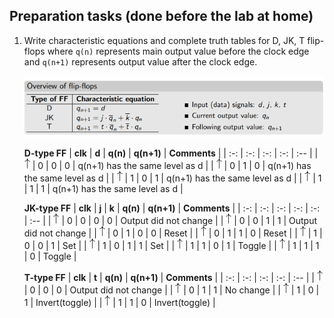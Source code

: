 <a name="preparation"></a>

## Preparation tasks (done before the lab at home)

1. Write characteristic equations and complete truth tables for D, JK, T flip-flops where `q(n)` represents main output value before the clock edge and `q(n+1)` represents output value after the clock edge.

   ![Characteristic equations](https://github.com/VadovicSamuel/Digital-Electronics-1/blob/main/labs/05-ffs/equations.png)
   <!--
   https://editor.codecogs.com/
   \begin{align*}
       q_{n+1}^D =&~D \\
       q_{n+1}^{JK} =& \\
       q_{n+1}^T =& \\
   \end{align*}
   -->

   **D-type FF**
   | **clk** | **d** | **q(n)** | **q(n+1)** | **Comments** |
   | :-: | :-: | :-: | :-: | :-- |
   | ![rising](https://github.com/VadovicSamuel/Digital-Electronics-1/blob/main/labs/05-ffs/eq_uparrow.png) | 0 | 0 | 0 | q(n+1) has the same level as d |
   | ![rising](https://github.com/VadovicSamuel/Digital-Electronics-1/blob/main/labs/05-ffs/eq_uparrow.png) | 0 | 1 | 0 | q(n+1) has the same level as d |
   | ![rising](https://github.com/VadovicSamuel/Digital-Electronics-1/blob/main/labs/05-ffs/eq_uparrow.png) | 1 | 0 | 1 | q(n+1) has the same level as d |
   | ![rising](https://github.com/VadovicSamuel/Digital-Electronics-1/blob/main/labs/05-ffs/eq_uparrow.png) | 1 | 1 | 1 | q(n+1) has the same level as d |

   **JK-type FF**
   | **clk** | **j** | **k** | **q(n)** | **q(n+1)** | **Comments** |
   | :-: | :-: | :-: | :-: | :-: | :-- |
   | ![rising](https://github.com/VadovicSamuel/Digital-Electronics-1/blob/main/labs/05-ffs/eq_uparrow.png) | 0 | 0 | 0 | 0 | Output did not change |
   | ![rising](https://github.com/VadovicSamuel/Digital-Electronics-1/blob/main/labs/05-ffs/eq_uparrow.png) | 0 | 0 | 1 | 1 | Output did not change |
   | ![rising](https://github.com/VadovicSamuel/Digital-Electronics-1/blob/main/labs/05-ffs/eq_uparrow.png) | 0 | 1 | 0 | 0 | Reset |
   | ![rising](https://github.com/VadovicSamuel/Digital-Electronics-1/blob/main/labs/05-ffs/eq_uparrow.png) | 0 | 1 | 1 | 0 | Reset |
   | ![rising](https://github.com/VadovicSamuel/Digital-Electronics-1/blob/main/labs/05-ffs/eq_uparrow.png) | 1 | 0 | 0 | 1 | Set |
   | ![rising](https://github.com/VadovicSamuel/Digital-Electronics-1/blob/main/labs/05-ffs/eq_uparrow.png) | 1 | 0 | 1 | 1 | Set |
   | ![rising](https://github.com/VadovicSamuel/Digital-Electronics-1/blob/main/labs/05-ffs/eq_uparrow.png) | 1 | 1 | 0 | 1 | Toggle |
   | ![rising](https://github.com/VadovicSamuel/Digital-Electronics-1/blob/main/labs/05-ffs/eq_uparrow.png) | 1 | 1 | 1 | 0 | Toggle |

   **T-type FF**
   | **clk** | **t** | **q(n)** | **q(n+1)** | **Comments** |
   | :-: | :-: | :-: | :-: | :-- |
   | ![rising](https://github.com/VadovicSamuel/Digital-Electronics-1/blob/main/labs/05-ffs/eq_uparrow.png) | 0 | 0 | 0 | Output did not change |
   | ![rising](https://github.com/VadovicSamuel/Digital-Electronics-1/blob/main/labs/05-ffs/eq_uparrow.png) | 0 | 1 | 1 | No change |
   | ![rising](https://github.com/VadovicSamuel/Digital-Electronics-1/blob/main/labs/05-ffs/eq_uparrow.png) | 1 | 0 | 1 | Invert(toggle) | 
   | ![rising](https://github.com/VadovicSamuel/Digital-Electronics-1/blob/main/labs/05-ffs/eq_uparrow.png) | 1 | 1 | 0 | Invert(toggle) |
